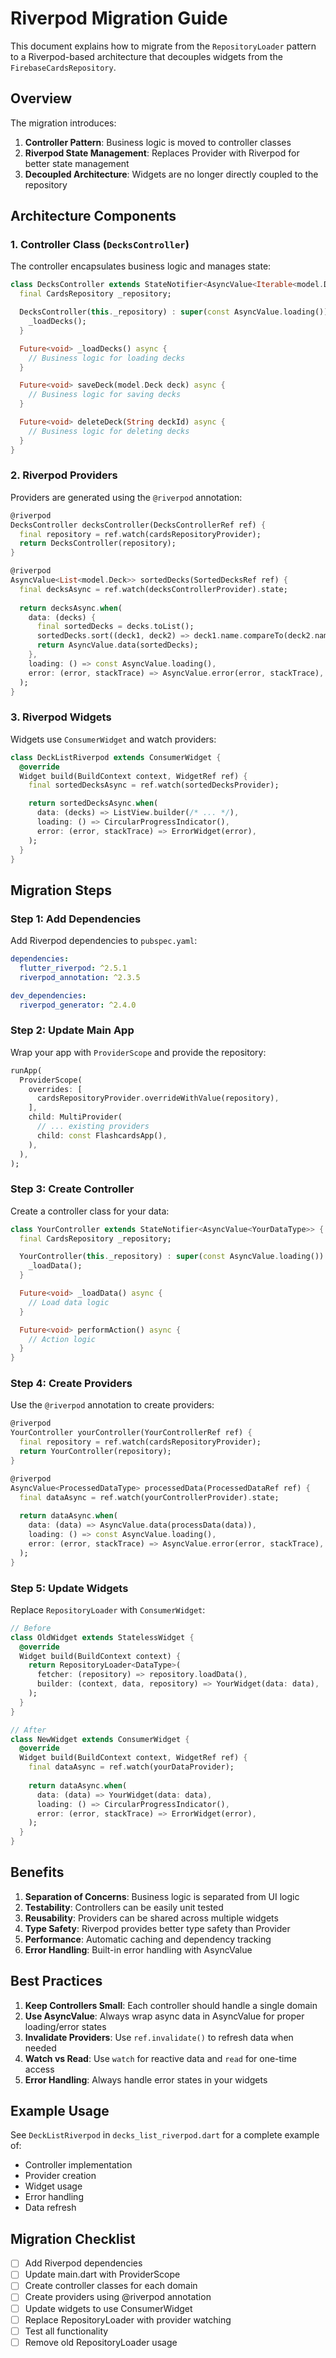 # Riverpod Migration Guide

This document explains how to migrate from the `RepositoryLoader` pattern to a Riverpod-based architecture that decouples widgets from the `FirebaseCardsRepository`.

## Overview

The migration introduces:
1. **Controller Pattern**: Business logic is moved to controller classes
2. **Riverpod State Management**: Replaces Provider with Riverpod for better state management
3. **Decoupled Architecture**: Widgets are no longer directly coupled to the repository

## Architecture Components

### 1. Controller Class (`DecksController`)

The controller encapsulates business logic and manages state:

```dart
class DecksController extends StateNotifier<AsyncValue<Iterable<model.Deck>>> {
  final CardsRepository _repository;

  DecksController(this._repository) : super(const AsyncValue.loading()) {
    _loadDecks();
  }

  Future<void> _loadDecks() async {
    // Business logic for loading decks
  }

  Future<void> saveDeck(model.Deck deck) async {
    // Business logic for saving decks
  }

  Future<void> deleteDeck(String deckId) async {
    // Business logic for deleting decks
  }
}
```

### 2. Riverpod Providers

Providers are generated using the `@riverpod` annotation:

```dart
@riverpod
DecksController decksController(DecksControllerRef ref) {
  final repository = ref.watch(cardsRepositoryProvider);
  return DecksController(repository);
}

@riverpod
AsyncValue<List<model.Deck>> sortedDecks(SortedDecksRef ref) {
  final decksAsync = ref.watch(decksControllerProvider).state;
  
  return decksAsync.when(
    data: (decks) {
      final sortedDecks = decks.toList();
      sortedDecks.sort((deck1, deck2) => deck1.name.compareTo(deck2.name));
      return AsyncValue.data(sortedDecks);
    },
    loading: () => const AsyncValue.loading(),
    error: (error, stackTrace) => AsyncValue.error(error, stackTrace),
  );
}
```

### 3. Riverpod Widgets

Widgets use `ConsumerWidget` and watch providers:

```dart
class DeckListRiverpod extends ConsumerWidget {
  @override
  Widget build(BuildContext context, WidgetRef ref) {
    final sortedDecksAsync = ref.watch(sortedDecksProvider);

    return sortedDecksAsync.when(
      data: (decks) => ListView.builder(/* ... */),
      loading: () => CircularProgressIndicator(),
      error: (error, stackTrace) => ErrorWidget(error),
    );
  }
}
```

## Migration Steps

### Step 1: Add Dependencies

Add Riverpod dependencies to `pubspec.yaml`:

```yaml
dependencies:
  flutter_riverpod: ^2.5.1
  riverpod_annotation: ^2.3.5

dev_dependencies:
  riverpod_generator: ^2.4.0
```

### Step 2: Update Main App

Wrap your app with `ProviderScope` and provide the repository:

```dart
runApp(
  ProviderScope(
    overrides: [
      cardsRepositoryProvider.overrideWithValue(repository),
    ],
    child: MultiProvider(
      // ... existing providers
      child: const FlashcardsApp(),
    ),
  ),
);
```

### Step 3: Create Controller

Create a controller class for your data:

```dart
class YourController extends StateNotifier<AsyncValue<YourDataType>> {
  final CardsRepository _repository;

  YourController(this._repository) : super(const AsyncValue.loading()) {
    _loadData();
  }

  Future<void> _loadData() async {
    // Load data logic
  }

  Future<void> performAction() async {
    // Action logic
  }
}
```

### Step 4: Create Providers

Use the `@riverpod` annotation to create providers:

```dart
@riverpod
YourController yourController(YourControllerRef ref) {
  final repository = ref.watch(cardsRepositoryProvider);
  return YourController(repository);
}

@riverpod
AsyncValue<ProcessedDataType> processedData(ProcessedDataRef ref) {
  final dataAsync = ref.watch(yourControllerProvider).state;
  
  return dataAsync.when(
    data: (data) => AsyncValue.data(processData(data)),
    loading: () => const AsyncValue.loading(),
    error: (error, stackTrace) => AsyncValue.error(error, stackTrace),
  );
}
```

### Step 5: Update Widgets

Replace `RepositoryLoader` with `ConsumerWidget`:

```dart
// Before
class OldWidget extends StatelessWidget {
  @override
  Widget build(BuildContext context) {
    return RepositoryLoader<DataType>(
      fetcher: (repository) => repository.loadData(),
      builder: (context, data, repository) => YourWidget(data: data),
    );
  }
}

// After
class NewWidget extends ConsumerWidget {
  @override
  Widget build(BuildContext context, WidgetRef ref) {
    final dataAsync = ref.watch(yourDataProvider);
    
    return dataAsync.when(
      data: (data) => YourWidget(data: data),
      loading: () => CircularProgressIndicator(),
      error: (error, stackTrace) => ErrorWidget(error),
    );
  }
}
```

## Benefits

1. **Separation of Concerns**: Business logic is separated from UI logic
2. **Testability**: Controllers can be easily unit tested
3. **Reusability**: Providers can be shared across multiple widgets
4. **Type Safety**: Riverpod provides better type safety than Provider
5. **Performance**: Automatic caching and dependency tracking
6. **Error Handling**: Built-in error handling with AsyncValue

## Best Practices

1. **Keep Controllers Small**: Each controller should handle a single domain
2. **Use AsyncValue**: Always wrap async data in AsyncValue for proper loading/error states
3. **Invalidate Providers**: Use `ref.invalidate()` to refresh data when needed
4. **Watch vs Read**: Use `watch` for reactive data and `read` for one-time access
5. **Error Handling**: Always handle error states in your widgets

## Example Usage

See `DeckListRiverpod` in `decks_list_riverpod.dart` for a complete example of:
- Controller implementation
- Provider creation
- Widget usage
- Error handling
- Data refresh

## Migration Checklist

- [ ] Add Riverpod dependencies
- [ ] Update main.dart with ProviderScope
- [ ] Create controller classes for each domain
- [ ] Create providers using @riverpod annotation
- [ ] Update widgets to use ConsumerWidget
- [ ] Replace RepositoryLoader with provider watching
- [ ] Test all functionality
- [ ] Remove old RepositoryLoader usage 